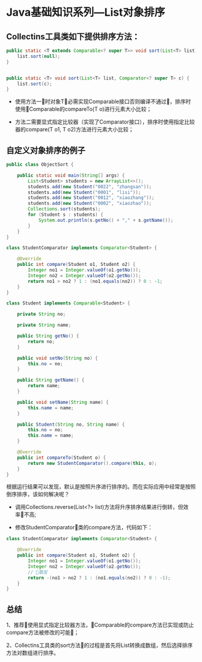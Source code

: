 # Java基础知识系列—List对象排序

## Collectins工具类如下提供排序方法：

```java
public static <T extends Comparable<? super T>> void sort(List<T> list) {
    list.sort(null);
}


public static <T> void sort(List<T> list, Comparator<? super T> c) {
    list.sort(c);
}
```

- 使用方法一时对象T必需实现Comparable接口否则编译不通过，排序时使用Comparable的compareTo(T o)进行元素大小比较；

- 方法二需要显式指定比较器（实现了Comparator接口），排序时使用指定比较器的compare(T o1, T o2)方法进行元素大小比较；

## 自定义对象排序的例子

```java
public class ObjectSort {

    public static void main(String[] args) {
        List<Student> students = new ArrayList<>();
        students.add(new Student("0022", "zhangsan"));
        students.add(new Student("0001", "lisi"));
        students.add(new Student("0012", "xiaozhang"));
        students.add(new Student("0002", "xiaozhao"));
        Collections.sort(students);
        for (Student s : students) {
            System.out.println(s.getNo() + "," + s.getName());
        }
    }
}

class StudentComparator implements Comparator<Student> {

    @Override
    public int compare(Student o1, Student o2) {
        Integer no1 = Integer.valueOf(o1.getNo());
        Integer no2 = Integer.valueOf(o2.getNo());
        return no1 > no2 ? 1 : (no1.equals(no2)) ? 0 : -1;
    }
}

class Student implements Comparable<Student> {

    private String no;

    private String name;

    public String getNo() {
        return no;
    }

    public void setNo(String no) {
        this.no = no;
    }

    public String getName() {
        return name;
    }

    public void setName(String name) {
        this.name = name;
    }

    public Student(String no, String name) {
        this.no = no;
        this.name = name;
    }

    @Override
    public int compareTo(Student o) {
        return new StudentComparator().compare(this, o);
    }
}
```

根据运行结果可以发现，默认是按照升序进行排序的。而在实际应用中经常是按照倒序排序，该如何解决呢？

- 调用Collections.reverse(List<?> list)方法将升序排序结果进行倒转，但效率不高;

- 修改StudentComparator类的compare方法，代码如下：

```java
class StudentComparator implements Comparator<Student> {

    @Override
    public int compare(Student o1, Student o2) {
        Integer no1 = Integer.valueOf(o1.getNo());
        Integer no2 = Integer.valueOf(o2.getNo());
        // 取反
        return -(no1 > no2 ? 1 : (no1.equals(no2)) ? 0 : -1);
    }
}
```

## 总结

1、推荐使用显式指定比较器方法，Comparable的compare方法已实现或防止compare方法被修改的可能；

2、Collectins工具类的sort方法的过程是首先将List转换成数组，然后选择排序方法对数组进行排序。

